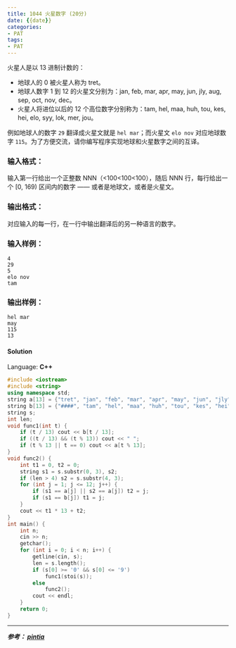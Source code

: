 ```yaml
---
title: 1044 火星数字 (20分)
date: {{date}}
categories:
- PAT
tags:
- PAT
---
```

火星人是以 13 进制计数的：

  * 地球人的 0 被火星人称为 tret。
  * 地球人数字 1 到 12 的火星文分别为：jan, feb, mar, apr, may, jun, jly, aug, sep, oct, nov, dec。
  * 火星人将进位以后的 12 个高位数字分别称为：tam, hel, maa, huh, tou, kes, hei, elo, syy, lok, mer, jou。

例如地球人的数字 `29` 翻译成火星文就是 `hel mar`；而火星文 `elo nov` 对应地球数字
`115`。为了方便交流，请你编写程序实现地球和火星数字之间的互译。

### 输入格式：

输入第一行给出一个正整数 NNN（<100<100<100），随后 NNN 行，每行给出一个 [0, 169) 区间内的数字 ——
或者是地球文，或者是火星文。

### 输出格式：

对应输入的每一行，在一行中输出翻译后的另一种语言的数字。

### 输入样例：

    
    
    4
    29
    5
    elo nov
    tam
    

### 输出样例：

    
    
    hel mar
    may
    115
    13
    

#### Solution

Language: **C++**
```C++
#include <iostream>
#include <string>
using namespace std;
string a[13] = {"tret", "jan", "feb", "mar", "apr", "may", "jun", "jly", "aug", "sep", "oct", "nov", "dec"};
string b[13] = {"####", "tam", "hel", "maa", "huh", "tou", "kes", "hei", "elo", "syy", "lok", "mer", "jou"};
string s;
int len;
void func1(int t) {
    if (t / 13) cout << b[t / 13];
    if ((t / 13) && (t % 13)) cout << " ";
    if (t % 13 || t == 0) cout << a[t % 13];
}
void func2() {
    int t1 = 0, t2 = 0;
    string s1 = s.substr(0, 3), s2;
    if (len > 4) s2 = s.substr(4, 3);
    for (int j = 1; j <= 12; j++) {
        if (s1 == a[j] || s2 == a[j]) t2 = j;
        if (s1 == b[j]) t1 = j;
    }
    cout << t1 * 13 + t2;
}
int main() {
    int n;
    cin >> n;
    getchar();
    for (int i = 0; i < n; i++) {
        getline(cin, s);
        len = s.length();
        if (s[0] >= '0' && s[0] <= '9')
            func1(stoi(s));
        else
            func2();
        cout << endl;
    }
    return 0;
}
```

---
***参考：
[pintia](https://pintia.cn/problem-sets/994805260223102976/problems/994805279328157696)***
